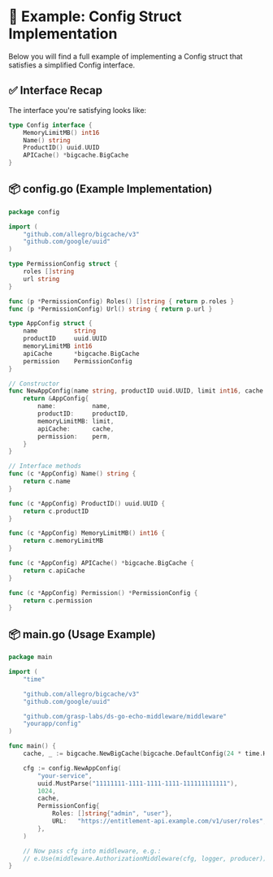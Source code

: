 # 🧩 Example: Config Struct Implementation

Below you will find a full example of implementing a Config struct that satisfies
a simplified Config interface.

## ✅ Interface Recap

The interface you're satisfying looks like:

```go
type Config interface {
	MemoryLimitMB() int16
	Name() string
	ProductID() uuid.UUID
	APICache() *bigcache.BigCache
}
```

## 📦 config.go (Example Implementation)

```go
package config

import (
	"github.com/allegro/bigcache/v3"
	"github.com/google/uuid"
)

type PermissionConfig struct {
	roles []string
	url string
}

func (p *PermissionConfig) Roles() []string { return p.roles }
func (p *PermissionConfig) Url() string { return p.url }

type AppConfig struct {
	name          string
	productID     uuid.UUID
	memoryLimitMB int16
	apiCache      *bigcache.BigCache
	permission    PermissionConfig
}

// Constructor
func NewAppConfig(name string, productID uuid.UUID, limit int16, cache *bigcache.BigCache, perm PermissionConfig) *AppConfig {
	return &AppConfig{
		name:          name,
		productID:     productID,
		memoryLimitMB: limit,
		apiCache:      cache,
		permission:    perm,
	}
}

// Interface methods
func (c *AppConfig) Name() string {
	return c.name
}

func (c *AppConfig) ProductID() uuid.UUID {
	return c.productID
}

func (c *AppConfig) MemoryLimitMB() int16 {
	return c.memoryLimitMB
}

func (c *AppConfig) APICache() *bigcache.BigCache {
	return c.apiCache
}

func (c *AppConfig) Permission() *PermissionConfig {
	return c.permission
}
```

## 📦 main.go (Usage Example)

```go
package main

import (
	"time"

	"github.com/allegro/bigcache/v3"
	"github.com/google/uuid"

	"github.com/grasp-labs/ds-go-echo-middleware/middleware"
	"yourapp/config"
)

func main() {
	cache, _ := bigcache.NewBigCache(bigcache.DefaultConfig(24 * time.Hour))

	cfg := config.NewAppConfig(
		"your-service",
		uuid.MustParse("11111111-1111-1111-1111-111111111111"),
		1024,
		cache,
		PermissionConfig{
			Roles: []string{"admin", "user"},
			URL:   "https://entitlement-api.example.com/v1/user/roles",
		},
	)

	// Now pass cfg into middleware, e.g.:
	// e.Use(middleware.AuthorizationMiddleware(cfg, logger, producer))
}
```